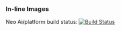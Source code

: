 ### In-line Images

Neo Ai/platform build status:  [![Build Status](https://travis-ci.org/mattermost/platform.svg?branch=master)](https://travis-ci.org/mattermost/platform)
